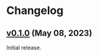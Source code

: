 # Changelog

## [v0.1.0](https://github.com/hashicorp/vault-benchmark/tree/v0.1.0) (May 08, 2023)

Initial release.
